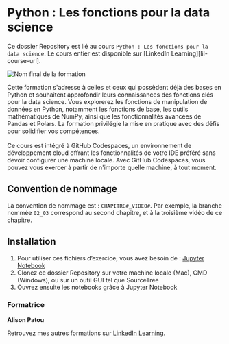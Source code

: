 #  Python : Les fonctions pour la data science

Ce dossier Repository est lié au cours `Python : Les fonctions pour la data science`. Le cours entier est disponible sur [LinkedIn Learning][lil-course-url].

![Nom final de la formation](https://media.licdn.com/dms/image/v2/D4D0DAQEVSntH9r22wQ/learning-public-crop_675_1200/learning-public-crop_675_1200/0/1733300656908?e=2147483647&v=beta&t=RKWrxbw12hSyKPLSZ4BP_J18qQypk5I91vcBxLgLnIU)

Cette formation s'adresse à celles et ceux qui possèdent déjà des bases en Python et souhaitent approfondir leurs connaissances des fonctions clés pour la data science. Vous explorerez les fonctions de manipulation de données en Python, notamment les fonctions de base, les outils mathématiques de NumPy, ainsi que les fonctionnalités avancées de Pandas et Polars. La formation privilégie la mise en pratique avec des défis pour solidifier vos compétences. </br></br> Ce cours est intégré à GitHub Codespaces, un environnement de développement cloud offrant les fonctionnalités de votre IDE préféré sans devoir configurer une machine locale. Avec GitHub Codespaces, vous pouvez vous exercer à partir de n'importe quelle machine, à tout moment.

## Convention de nommage

La convention de nommage est : `CHAPITRE#_VIDEO#`. Par exemple, la branche nommée `02_03` correspond au second chapitre, et à la troisième vidéo de ce chapitre. 

## Installation

1. Pour utiliser ces fichiers d’exercice, vous avez besoin de : [Jupyter Notebook](https://jupyter.org/install)
2. Clonez ce dossier Repository sur votre machine locale (Mac), CMD (Windows), ou sur un outil GUI tel que SourceTree 
3. Ouvrez ensuite les notebooks grâce à Jupyter Notebook

### Formatrice

**Alison Patou** 

 Retrouvez mes autres formations sur [LinkedIn Learning](https://www.linkedin.com/learning/instructors/alison-patou).

[1]: # (End of FR-Instruction ###############################################################################################)

